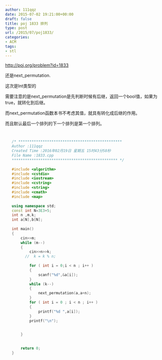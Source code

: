 ```yaml
---
author: 111qqz
date: 2015-07-02 19:21:00+00:00
draft: false
title: poj 1833 排列
type: post
url: /2015/07/poj1833/
categories:
- ACM
tags:
- stl
---
```


http://poj.org/problem?id=1833




还是next_permutation.




这次是Int类型的




需要注意的是next_permutation是先判断时候有后继，返回一个bool值，如果为true，就转化到后继。




而next_permutation函数本书不考虑其值，就具有转化成后继的作用。




而且默认最后一个排列的下一个排列是第一个排列。


 ```c++

    
    /* ***********************************************
    Author :111qqz
    Created Time :2016年02月19日 星期五 15时43分58秒
    File Name :1833.cpp
    ************************************************ */
    
    #include <algorithm>
    #include <cstdio>
    #include <iostream>
    #include <cstring>
    #include <string>
    #include <cmath>
    #include <map>
    
    using namespace std;
    const int N=3E3+5;
    int n ,m,k;
    int a[N],b[N];
    
    int main()
    {
        cin>>m;
        while (m--)
        {
            cin>>n>>k;
          //  k = k % n;
    
            for ( int i = 0;i < n ; i++ )
            {
                scanf("%d",&a[i]);
            }
            while (k--)
            {
                next_permutation(a,a+n);
            }
            for ( int i = 0 ; i < n ; i++ )
            {
                printf("%d ",a[i]);
            }
            printf("\n");
    
    
        }
    
    
    	return 0;
    }
    

```

